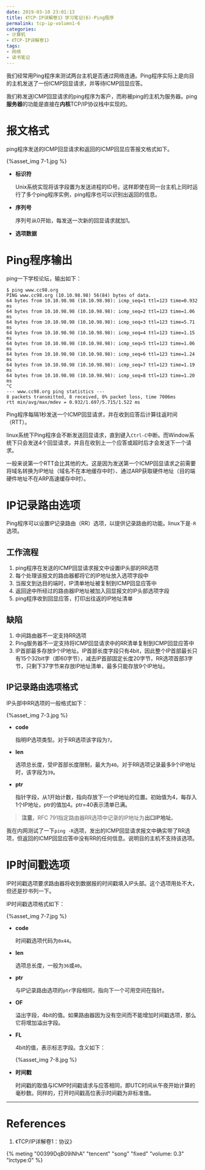 ```yaml
---
date: 2019-03-10 23:01:13
title: 《TCP-IP详解卷1》学习笔记(6)-Ping程序
permalink: tcp-ip-volumn1-6
categories:
- 计算机
- 《TCP-IP详解卷1》
tags:
- 网络
- 读书笔记
---
```


我们经常用Ping程序来测试两台主机是否通过网络连通。Ping程序实际上是向目的主机发送了一份ICMP回显请求，并等待ICMP回显应答。

我们称发送ICMP回显请求的ping程序为客户，而称被ping的主机为服务器。ping**服务器**的功能是直接在**内核**TCP/IP协议栈中实现的。

<!--more-->

# 报文格式

ping程序发送的ICMP回显请求和返回的ICMP回显应答报文格式如下。

{%asset_img 7-1.jpg %}

- **标识符**

  Unix系统实现将该字段置为发送进程的ID号。这样即使在同一台主机上同时运行了多个ping程序实例，ping程序也可以识别出返回的信息。

- **序列号**

  序列号从0开始，每发送一次新的回显请求就加1。

- **选项数据**

# Ping程序输出

ping一下学校论坛，输出如下：

```shell
$ ping www.cc98.org
PING www.cc98.org (10.10.98.98) 56(84) bytes of data.
64 bytes from 10.10.98.98 (10.10.98.98): icmp_seq=1 ttl=123 time=0.932 ms
64 bytes from 10.10.98.98 (10.10.98.98): icmp_seq=2 ttl=123 time=1.06 ms
64 bytes from 10.10.98.98 (10.10.98.98): icmp_seq=3 ttl=123 time=5.71 ms
64 bytes from 10.10.98.98 (10.10.98.98): icmp_seq=4 ttl=123 time=1.15 ms
64 bytes from 10.10.98.98 (10.10.98.98): icmp_seq=5 ttl=123 time=1.06 ms
64 bytes from 10.10.98.98 (10.10.98.98): icmp_seq=6 ttl=123 time=1.24 ms
64 bytes from 10.10.98.98 (10.10.98.98): icmp_seq=7 ttl=123 time=1.19 ms
64 bytes from 10.10.98.98 (10.10.98.98): icmp_seq=8 ttl=123 time=1.20 ms
^C
--- www.cc98.org ping statistics ---
8 packets transmitted, 8 received, 0% packet loss, time 7006ms
rtt min/avg/max/mdev = 0.932/1.697/5.715/1.522 ms
```

Ping程序每隔1秒发送一个ICMP回显请求，并在收到应答后计算往返时间（RTT）。

linux系统下Ping程序会不断发送回显请求，直到键入`Ctrl-C`中断。而Window系统下只会发送4个回显请求，并且在收到上一个应答或超时后才会发送下一个请求。

一般来说第一个RTT会比其他的大。这是因为发送第一个ICMP回显请求之前需要将域名转换为IP地址（域名不在本地缓存中时）、通过ARP获取硬件地址（目的端硬件地址不在ARP高速缓存中时）。

# IP记录路由选项

Ping程序可以设置IP记录路由（RR）选项，以提供记录路由的功能。linux下是`-R`选项。

## 工作流程

1. ping程序在发送的ICMP回显请求报文中设置IP头部的RR选项
2. 每个处理该报文的路由器都将它的IP地址放入选项字段中
3. 当报文到达目的端时，IP清单地址被复制到ICMP回显应答中
4. 返回途中所经过的路由器IP地址被加入回显报文的IP头部选项字段
5. ping程序收到回显应答，打印出往返的IP地址清单

## 缺陷

1. 中间路由器不一定支持RR选项
2. Ping服务器不一定支持将ICMP回显请求中的RR清单复制到ICMP回显应答中
3. IP首部最多存放9个IP地址。IP首部长度字段只有4bit，因此整个IP首部最长只有15个32bit字（即60字节），减去IP首部固定长度20字节，RR选项首部3字节，只剩下37字节来存放IP地址清单，最多只能存放9个IP地址。

## IP记录路由选项格式

IP头部中RR选项的一般格式如下：

{%asset_img 7-3.jpg %}

- **code**

  指明IP选项类型。对于RR选项该字段为`7`。

- **len**

  选项总长度，受IP首部长度限制，最大为`40`。对于RR选项记录最多9个IP地址时，该字段为`39`。

- **ptr**

  指针字段，从1开始计数，指向存放下一个IP地址的位置。初始值为4，每存入1个IP地址，ptr的值加4。ptr=40表示清单已满。

> **注意**，RFC 791指定路由器RR选项中记录的IP地址为**出口IP地址**。

我在内网测试了一下`ping -R`选项，发出的ICMP回显请求报文中确实带了RR选项，但返回的ICMP回显应答中没有RR的任何信息。说明目的主机不支持该选项。

# IP时间戳选项

IP时间戳选项要求路由器将收到数据报的时间戳填入IP头部。这个选项用处不大，但还是抄书列一下。

IP时间戳选项格式如下：

{%asset_img 7-7.jpg %}

- **code**

  时间戳选项代码为`0x44`。

- **len**

  选项总长度，一般为`36`或`40`。

- **ptr**

  与IP记录路由选项的`ptr`字段相同，指向下一个可用空间在指针。

- **OF**

  溢出字段，4bit的值。如果路由器因为没有空间而不能增加时间戳选项，那么它将增加溢出字段。

- **FL**

  4bit的值，表示标志字段。含义如下：

  {%asset_img 7-8.jpg %}

- **时间戳**

  时间戳的取值与ICMP时间戳请求与应答相同，即UTC时间从午夜开始计算的毫秒数。同样的，打开时间戳高位表示时间戳为非标准值。

  

------

# References

1. 《TCP/IP详解卷1：协议》

<!--天空-孙燕姿-->
{% meting "00399DqB09iNhA" "tencent" "song" "fixed" "volume: 0.3" "lrctype:0" %}

